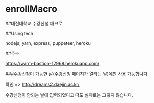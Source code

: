 # enrollMacro

##대진대학교 수강신청 매크로

##Using tech

nodejs, yarn, express, puppeteer, heroku

##주소

https://warm-bastion-12968.herokuapp.com/



###수강신청이 가능한 날(수강신청 페이지가 열리는 날)에만 사용 가능합니다.

확인 => http://dreams2.daejin.ac.kr/

수강신청이 안되는 날에 입력되었다고 떠도 실제로는 그렇지 않습니다.
